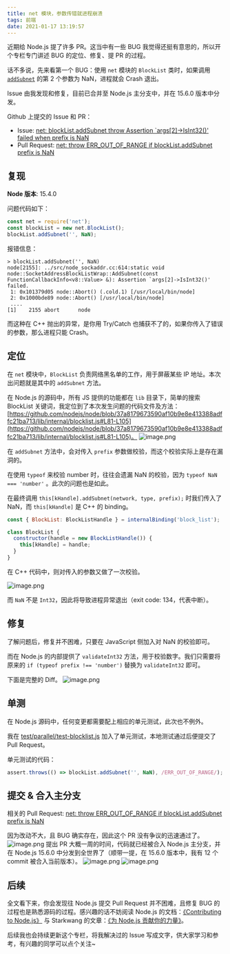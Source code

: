 ```yaml
---
title: net 模块，参数传错就进程崩溃
tags: 前端
date: 2021-01-17 13:19:57
---
```


近期给 Node.js 提了许多 PR。这当中有一些 BUG 我觉得还挺有意思的，所以开个专栏专门讲述 BUG 的定位、修复、提 PR 的过程。

话不多说，先来看第一个 BUG：使用 `net` 模块的 `BlockList` 类时，如果调用 [`addSubnet`](https://nodejs.org/dist/latest-v15.x/docs/api/net.html#net_blocklist_addsubnet_net_prefix_type) 的第 2 个参数为 NaN，进程就会 Crash 退出。

Issue 由我发现和修复，目前已合并至 Node.js 主分支中，并在 15.6.0 版本中分发。

Github 上提交的 Issue 和 PR：

- Issue: [net: blockList.addSubnet throw Assertion `args[2]->IsInt32()' failed when prefix is NaN](https://github.com/nodejs/node/issues/36731)
- Pull Request: [net: throw ERR_OUT_OF_RANGE if blockList.addSubnet prefix is NaN ](https://github.com/nodejs/node/pull/36732)

## 复现

**Node 版本**: 15.4.0

问题代码如下：

```typescript
const net = require('net');
const blockList = new net.BlockList();
blockList.addSubnet('', NaN);
```

报错信息：

```
> blockList.addSubnet('', NaN)
node[2155]: ../src/node_sockaddr.cc:614:static void node::SocketAddressBlockListWrap::AddSubnet(const FunctionCallbackInfo<v8::Value> &): Assertion `args[2]->IsInt32()' failed.
 1: 0x101379d05 node::Abort() (.cold.1) [/usr/local/bin/node]
 2: 0x1000bde89 node::Abort() [/usr/local/bin/node]
 ....
[1]    2155 abort      node
```

而这种在 C++ 抛出的异常，是你用 Try/Catch 也捕获不了的，如果你传入了错误的参数，那么进程只能 Crash。

## 定位

在 `net` 模块中，`BlockList` 负责网络黑名单的工作，用于屏蔽某些 IP 地址。本次出问题就是其中的 `addSubnet` 方法。

在 Node.js 的源码中，所有 JS 提供的功能都在 `lib` 目录下，简单的搜索 BlockList 关键词，我定位到了本次发生问题的代码文件及方法：[https://github.com/nodejs/node/blob/37a8179673590af10b9e8e413388adffc21ba713/lib/internal/blocklist.js#L81-L105](https://github.com/nodejs/node/blob/37a8179673590af10b9e8e413388adffc21ba713/lib/internal/blocklist.js#L81-L105)。
![image.png](https://cdn.nlark.com/yuque/0/2021/png/98602/1610856720170-f6734e94-26c2-463c-8ef1-ec914e05b8ef.png#align=left&display=inline&height=317&margin=%5Bobject%20Object%5D&name=image.png&originHeight=634&originWidth=712&size=56652&status=done&style=none&width=356)

在 `addSubnet` 方法中，会对传入 `prefix` 参数做校验，而这个校验实际上是存在漏洞的。

在使用 `typeof` 来校验 number 时，往往会遗漏 NaN 的校验，因为 `typeof NaN === 'number'` 。此次的问题也是如此。

在最终调用 `this[kHandle].addSubnet(network, type, prefix);` 时我们传入了 NaN，而 `this[kHandle]` 是 C++ 的 binding。

```javascript
const { BlockList: BlockListHandle } = internalBinding('block_list');

class BlockList {
  constructor(handle = new BlockListHandle()) {
    this[kHandle] = handle;
  }
}
```

在 C++ 代码中，则对传入的参数又做了一次校验。

![image.png](https://cdn.nlark.com/yuque/0/2021/png/98602/1610858744812-b584dc03-1ed4-4e5d-a21a-fe0b2675fd8e.png#align=left&display=inline&height=158&margin=%5Bobject%20Object%5D&name=image.png&originHeight=316&originWidth=746&size=48167&status=done&style=none&width=373)

而 `NaN` 不是 `Int32`，因此将导致进程异常退出（exit code: 134，代表中断）。

## 修复

了解问题后，修复并不困难，只要在 JavaScript 侧加入对 NaN 的校验即可。

而在 Node.js 的内部提供了 `validateInt32` 方法，用于校验数字。我们只需要将原来的 `if (typeof prefix !== 'number')` 替换为 `validateInt32` 即可。

下面是完整的 Diff。
![image.png](https://cdn.nlark.com/yuque/0/2021/png/98602/1610859134001-5ed46955-3f85-45cf-bd9d-1ef544f57a59.png#align=left&display=inline&height=590&margin=%5Bobject%20Object%5D&name=image.png&originHeight=1179&originWidth=2264&size=226887&status=done&style=none&width=1132)

## 单测

在 Node.js 源码中，任何变更都需要配上相应的单元测试，此次也不例外。

我在 [test/parallel/test-blocklist.js](https://github.com/nodejs/node/blob/f658bd1e8f7cd0a328c10c8d2a4eea6cf113122b/test/parallel/test-blocklist.js#L153) 加入了单元测试，本地测试通过后便提交了 Pull Request。

单元测试的代码：

```javascript
assert.throws(() => blockList.addSubnet('', NaN), /ERR_OUT_OF_RANGE/);
```

## 提交 & 合入主分支

相关的 Pull Request: [net: throw ERR_OUT_OF_RANGE if blockList.addSubnet prefix is NaN ](https://github.com/nodejs/node/pull/36732)

因为改动不大，且 BUG 确实存在，因此这个 PR 没有争议的迅速通过了。
![image.png](https://cdn.nlark.com/yuque/0/2021/png/98602/1610859603215-e13e9a0e-12f5-4b62-b157-02f10b85abe7.png#align=left&display=inline&height=274&margin=%5Bobject%20Object%5D&name=image.png&originHeight=548&originWidth=1631&size=89721&status=done&style=none&width=815.5)
提出 PR 大概一周的时间，代码就已经被合入 Node.js 主分支，并在 Node.js 15.6.0 中分发到全世界了（顺带一提，在 15.6.0 版本中，我有 12 个 commit 被合入当前版本）。
![image.png](https://cdn.nlark.com/yuque/0/2021/png/98602/1610859737838-4ef12a0c-f55e-4b70-a765-e80e1a6a3448.png#align=left&display=inline&height=244&margin=%5Bobject%20Object%5D&name=image.png&originHeight=487&originWidth=774&size=48168&status=done&style=none&width=387)
![image.png](https://cdn.nlark.com/yuque/0/2021/png/98602/1610859806964-428735a6-df73-43fa-8327-32249f4765e3.png#align=left&display=inline&height=55&margin=%5Bobject%20Object%5D&name=image.png&originHeight=109&originWidth=983&size=18946&status=done&style=none&width=491.5)

## 后续

全文看下来，你会发现往 Node.js 提交 Pull Request 并不困难，且修复 BUG 的过程也是熟悉源码的过程。感兴趣的话不妨阅读 Node.js 的文档：[《Contributing to Node.js》](https://github.com/nodejs/node/blob/master/CONTRIBUTING.md) 与 Starkwang 的文章：[《为 Node.js 贡献你的力量》](https://zhuanlan.zhihu.com/p/27932211)。

后续我也会持续更新这个专栏，将我解决过的 Issue 写成文字，供大家学习和参考，有兴趣的同学可以点个关注~
